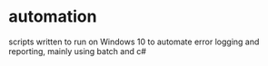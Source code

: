 # automation
scripts written to run on Windows 10 to automate error logging and reporting, mainly using batch and c#
